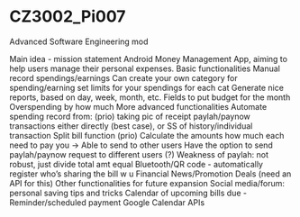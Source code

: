 # CZ3002_Pi007
Advanced Software Engineering mod

Main idea - mission statement
Android Money Management App, aiming to help users manage their personal expenses.
Basic functionalities
Manual record spendings/earnings
Can create your own category for spending/earning
set limits for your spendings for each cat
Generate nice reports, based on day, week, month, etc.
Fields to put budget for the month
Overspending by how much
More advanced functionalities
Automate spending record from: (prio)
taking pic of receipt
paylah/paynow transactions
either directly (best case), or SS of history/individual transaction
Split bill function (prio)
Calculate the amounts how much each need to pay you → Able to send to other users
Have the option to send paylah/paynow request to different users (?)
Weakness of paylah: not robust, just divide total amt equal
Bluetooth/QR code - automatically register who’s sharing the bill w u
Financial News/Promotion Deals (need an API for this)
Other functionalities for future expansion
Social media/forum: personal saving tips and tricks
Calendar of upcoming bills due - Reminder/scheduled payment
Google Calendar APIs

